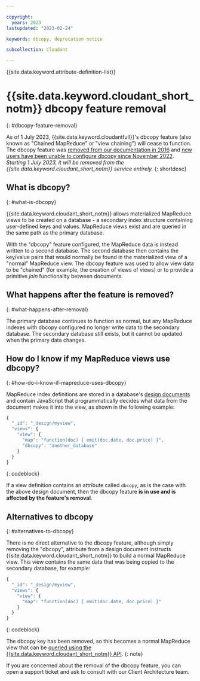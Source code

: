 ```yaml
---

copyright:
  years: 2023
lastupdated: "2023-02-24"

keywords: dbcopy, deprecation notice

subcollection: Cloudant

---
```


{{site.data.keyword.attribute-definition-list}}


# {{site.data.keyword.cloudant_short_notm}} dbcopy feature removal
{: #dbcopy-feature-removal}

As of 1 July 2023, {{site.data.keyword.cloudantfull}}'s dbcopy feature (also known as "Chained MapReduce" or "view chaining") will cease to function. The dbcopy feature was [removed from our documentation in 2016](https://cloud.ibm.com/docs/Cloudant?topic=Cloudant-classic-release-notes#cloudant-feb16) and [new users have been unable to configure dbcopy since November 2022](https://cloud.ibm.com/docs/Cloudant?topic=Cloudant-classic-release-notes#cloudant-nov22). *Starting 1 July 2023, it will be removed from the {{site.data.keyword.cloudant_short_notm}} service entirely.*
{: shortdesc}

## What is dbcopy?
{: #what-is-dbcopy}

{{site.data.keyword.cloudant_short_notm}} allows materialized MapReduce views to be created on a database - a secondary index structure containing user-defined keys and values. MapReduce views exist and are queried in the same path as the primary database.

With the "dbcopy" feature configured, the MapReduce data is instead written to a second database. The second database then contains the key/value pairs that would normally be found in the materialized view of a "normal" MapReduce view. The dbcopy feature was used to allow view data to be "chained" (for example, the creation of views of views) or to provide a primitive *join* functionality between documents.

## What happens after the feature is removed?
{: #what-happens-after-removal}

The primary database continues to function as normal, but any MapReduce indexes with dbcopy configured no longer write data to the secondary database. The secondary database still exists, but it cannot be updated when the primary data changes.

## How do I know if my MapReduce views use dbcopy?
{: #how-do-i-know-if-mapreduce-uses-dbcopy}

MapReduce index definitions are stored in a database's [design documents](https://cloud.ibm.com/docs/Cloudant?topic=Cloudant-design-documents) and contain JavaScript that programmatically decides what data from the document makes it into the view, as shown in the following example:

```js
{
  "_id": "_design/myview",
  "views": {
    "view": {
      "map": "function(doc) { emit(doc.date, doc.price) }",
      "dbcopy": "another_database"
    }
  }
}
```
{: codeblock}

If a view definition contains an attribute called `dbcopy`, as is the case with the above design document, then the dbcopy feature **is in use and is affected by the feature's removal**.

## Alternatives to dbcopy
{: #alternatives-to-dbcopy}

There is no direct alternative to the dbcopy feature, although simply removing the "dbcopy", attribute from a design document instructs {{site.data.keyword.cloudant_short_notm}} to build a normal MapReduce view. This view contains the same data that was being copied to the secondary database, for example:

```js
{
  "_id": "_design/myview",
  "views": {
    "view": {
      "map": "function(doc) { emit(doc.date, doc.price) }"
    }
  }
}
```
{: codeblock}

The dbcopy key has been removed, so this becomes a normal MapReduce view that can be [queried using the {{site.data.keyword.cloudant_short_notm}} API](https://cloud.ibm.com/docs/Cloudant?topic=Cloudant-using-views#querying-a-view).
{: note}

If you are concerned about the removal of the dbcopy feature, you can open a support ticket and ask to consult with our Client Architecture team.
